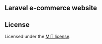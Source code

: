 
## Laravel e-commerce website

## License

Licensed under the [MIT license](https://opensource.org/licenses/MIT).
